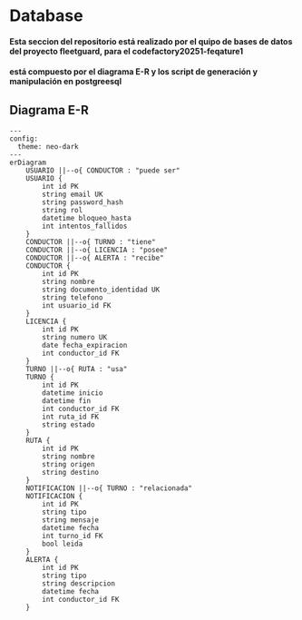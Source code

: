 # Database
#### Esta seccion del repositorio está realizado por el quipo de bases de datos del proyecto fleetguard, para el codefactory20251-feqature1
#### está compuesto por el diagrama E-R y los script de generación y manipulación en postgreesql
 

## Diagrama E-R

```mermaid
---
config:
  theme: neo-dark
---
erDiagram
    USUARIO ||--o{ CONDUCTOR : "puede ser"
    USUARIO {
        int id PK
        string email UK
        string password_hash
        string rol
        datetime bloqueo_hasta
        int intentos_fallidos
    }
    CONDUCTOR ||--o{ TURNO : "tiene"
    CONDUCTOR ||--o{ LICENCIA : "posee"
    CONDUCTOR ||--o{ ALERTA : "recibe"
    CONDUCTOR {
        int id PK
        string nombre
        string documento_identidad UK
        string telefono
        int usuario_id FK
    }
    LICENCIA {
        int id PK
        string numero UK
        date fecha_expiracion
        int conductor_id FK
    }
    TURNO ||--o{ RUTA : "usa"
    TURNO {
        int id PK
        datetime inicio
        datetime fin
        int conductor_id FK
        int ruta_id FK
        string estado
    }
    RUTA {
        int id PK
        string nombre
        string origen
        string destino
    }
    NOTIFICACION ||--o{ TURNO : "relacionada"
    NOTIFICACION {
        int id PK
        string tipo
        string mensaje
        datetime fecha
        int turno_id FK
        bool leida
    }
    ALERTA {
        int id PK
        string tipo
        string descripcion
        datetime fecha
        int conductor_id FK
    }

```

